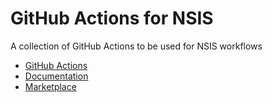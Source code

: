 # GitHub Actions for NSIS

A collection of GitHub Actions to be used for NSIS workflows

- [GitHub Actions](https://github.com/features/actions)
- [Documentation](https://help.github.com/en/actions)
- [Marketplace](https://github.com/marketplace?type=actions)
